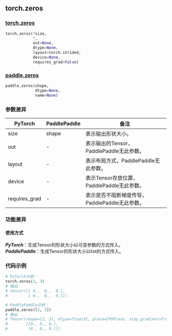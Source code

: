 ## torch.zeros
### [torch.zeros](https://pytorch.org/docs/stable/generated/torch.zeros.html?highlight=zeros#torch.zeros)

```python
torch.zeros(*size,
            *,
            out=None,
            dtype=None,
            layout=torch.strided,
            device=None,
            requires_grad=False)
```

### [paddle.zeros](https://www.paddlepaddle.org.cn/documentation/docs/zh/api/paddle/zeros_cn.html#zeros)

```python
paddle.zeros(shape,
             dtype=None,
             name=None)
```

### 参数差异
| PyTorch       | PaddlePaddle | 备注                                                   |
| ------------- | ------------ | ------------------------------------------------------ |
| size          | shape        | 表示输出形状大小。                                     |
| out           | -            | 表示输出的Tensor，PaddlePaddle无此参数。               |
| layout        | -            | 表示布局方式，PaddlePaddle无此参数。                   |
| device        | -            | 表示Tensor存放位置，PaddlePaddle无此参数。                   |
| requires_grad | -            | 表示是否不阻断梯度传导，PaddlePaddle无此参数。 |



### 功能差异

#### 使用方式
***PyTorch***：生成Tensor的形状大小以可变参数的方式传入。  
***PaddlePaddle***：生成Tensor的形状大小以list的方式传入。


### 代码示例
``` python
# PyTorch示例：
torch.zeros(2, 3)
# 输出
# tensor([[ 0.,  0.,  0.],
#         [ 0.,  0.,  0.]])
```

``` python
# PaddlePaddle示例：
paddle.zeros([2, 3])
# 输出
# Tensor(shape=[2, 3], dtype=float32, place=CPUPlace, stop_gradient=True,
#        [[0., 0., 0.],
#         [0., 0., 0.]])
```
